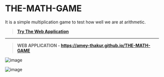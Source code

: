 # THE-MATH-GAME
 It is a simple multiplication game to test how well we are at arithmetic.
 
 >**[Try The Web Application](https://amey-thakur.github.io/THE-MATH-GAME)**

---

 >**WEB APPLICATION - https://amey-thakur.github.io/THE-MATH-GAME**

![image](https://user-images.githubusercontent.com/54937357/154539531-9b586eed-c2d0-44f4-8e8d-a0c00fd66b95.png)

![image](https://user-images.githubusercontent.com/54937357/154540683-a58dad77-dabd-4bbe-bab4-59af34f2e9d1.png)


